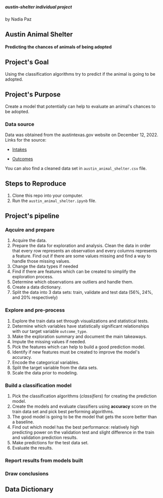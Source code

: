 ##### austin-shelter individual project
by Nadia Paz

## Austin Animal Shelter
#### Predicting the chances of animals of being adopted

## Project's Goal
Using the classification algorithms try to predict if the animal is going to be adopted.

## Project's Purpose
Create a model that potentially can help to evaluate an animal's chances to be adopted.

### Data source
Data was obtained from the austintexas.gov website on December 12, 2022. 
Links for the source:
- [Intakes](https://data.austintexas.gov/Health-and-Community-Services/Austin-Animal-Center-Intakes/wter-evkm)

- [Outcomes](https://data.austintexas.gov/Health-and-Community-Services/Austin-Animal-Center-Outcomes/9t4d-g238)

You can also find a cleaned data set in ```austin_animal_shelter.csv``` file.


## Steps to Reproduce
1) Clone this repo into your computer.
4) Run the ```austin_animal_shelter.ipynb``` file.

## Project's pipeline

### Aqcuire and prepare
1. Acquire the data.
2. Prepare the data for exploration and analysis. Clean the data in order that every row represents an observation and every columns represents a feature. Find out if there are some values missing and find a way to handle those missing values.
3. Change the data types if needed
4. Find if there are features which can be created to simplify the exploration process.
5. Determine which observations are outliers and handle them.
6. Create a data dictionary.
7. Split the data into 3 data sets: train, validate and test data (56%, 24%, and 20% respectively)

### Explore and pre-process
1. Explore the train data set through visualizations and statistical tests. 
2. Determine which variables have statistically significant relationships with our target variable ```outcome_type```. 
2. Make the exploration summary and document the main takeaways.
3. Impute the missing values if needed.
4. Pick the features which can help to build a good prediction model.
5. Identify if new features must be created to improve the model's accuracy.
6. Encode the categorical variables.
7. Split the target variable from the data sets.
8. Scale the data prior to modeling.

### Build a classification model
1. Pick the classification algorithms (*classifiers*) for creating the prediction model.
2. Create the models and evaluate classifiers using **accuracy** score on the train data set and pick best performing algorithms.
3. The good model is going to be the model that gets the score better than a baseline. 
4. Find out which model has the best performance: relatively high predicting power on the validation test and slight difference in the train and validation prediction results.
5. Make predictions for the test data set.
6. Evaluate the results.

### Report results from models built

### Draw conclusions

## Data Dictionary

